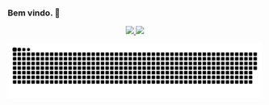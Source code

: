 ### Bem vindo. 👋

<!--
**olucaslevi/olucaslevi** is a ✨ _special_ ✨ repository because its `README.md` (this file) appears on your GitHub profile.

Here are some ideas to get you started:

- 🔭 I’m currently working on ...
- 🌱 I’m currently learning ...
- 👯 I’m looking to collaborate on ...
- 🤔 I’m looking for help with ...
- 💬 Ask me about ...
- 📫 How to reach me: ...
- 😄 Pronouns: ...
- ⚡ Fun fact: ...
-->
<div align="center">
  <a href="https://github.com/olucaslevi">
  <img height="180em" src="https://github-readme-stats.vercel.app/api?username=olucaslevi&show_icons=true&theme=dark&include_all_commits=true&count_private=true"/>
  <img height="180em" src="https://github-readme-stats.vercel.app/api/top-langs/?username=olucaslevi&layout=compact&langs_count=7&theme=dark"/>
</div>

 
  ![Snake animation](https://github.com/olucaslevi/olucaslevi/blob/output/github-contribution-grid-snake.svg)
 

